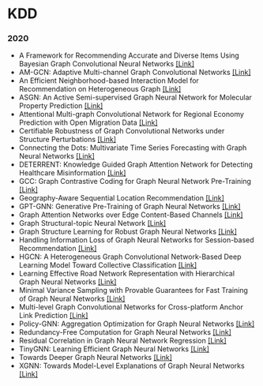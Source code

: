 # KDD
### 2020
- A Framework for Recommending Accurate and Diverse Items Using Bayesian Graph Convolutional Neural Networks [[Link]](https://dl.acm.org/doi/pdf/10.1145/3394486.3403254)
- AM-GCN: Adaptive Multi-channel Graph Convolutional Networks [[Link]](https://dl.acm.org/doi/pdf/10.1145/3394486.3403177)
- An Efficient Neighborhood-based Interaction Model for Recommendation on Heterogeneous Graph [[Link]](https://dl.acm.org/doi/pdf/10.1145/3394486.3403050)
- ASGN: An Active Semi-supervised Graph Neural Network for Molecular Property Prediction [[Link]](https://dl.acm.org/doi/pdf/10.1145/3394486.3403117)
- Attentional Multi-graph Convolutional Network for Regional Economy Prediction with Open Migration Data [[Link]](https://dl.acm.org/doi/pdf/10.1145/3394486.3403273)
- Certifiable Robustness of Graph Convolutional Networks under Structure Perturbations [[Link]](https://dl.acm.org/doi/pdf/10.1145/3394486.3403217)
- Connecting the Dots: Multivariate Time Series Forecasting with Graph Neural Networks [[Link]](https://dl.acm.org/doi/pdf/10.1145/3394486.3403118)
- DETERRENT: Knowledge Guided Graph Attention Network for Detecting Healthcare Misinformation [[Link]](https://dl.acm.org/doi/pdf/10.1145/3394486.3403092)
- GCC: Graph Contrastive Coding for Graph Neural Network Pre-Training [[Link]](https://dl.acm.org/doi/pdf/10.1145/3394486.3403168)
- Geography-Aware Sequential Location Recommendation [[Link]](https://dl.acm.org/doi/pdf/10.1145/3394486.3403252)
- GPT-GNN: Generative Pre-Training of Graph Neural Networks [[Link]](https://dl.acm.org/doi/pdf/10.1145/3394486.3403237)
- Graph Attention Networks over Edge Content-Based Channels [[Link]](https://dl.acm.org/doi/pdf/10.1145/3394486.3403233)
- Graph Structural-topic Neural Network [[Link]](https://dl.acm.org/doi/pdf/10.1145/3394486.3403150)
- Graph Structure Learning for Robust Graph Neural Networks [[Link]](https://dl.acm.org/doi/pdf/10.1145/3394486.3403049)
- Handling Information Loss of Graph Neural Networks for Session-based Recommendation [[Link]](https://dl.acm.org/doi/pdf/10.1145/3394486.3403170)
- HGCN: A Heterogeneous Graph Convolutional Network-Based Deep Learning Model Toward Collective Classification [[Link]](https://dl.acm.org/doi/pdf/10.1145/3394486.3403169)
- Learning Effective Road Network Representation with Hierarchical Graph Neural Networks [[Link]](https://dl.acm.org/doi/pdf/10.1145/3394486.3403169)
- Minimal Variance Sampling with Provable Guarantees for Fast Training of Graph Neural Networks [[Link]](https://dl.acm.org/doi/pdf/10.1145/3394486.3403192)
- Multi-level Graph Convolutional Networks for Cross-platform Anchor Link Prediction [[Link]](https://dl.acm.org/doi/pdf/10.1145/3394486.3403201)
- Policy-GNN: Aggregation Optimization for Graph Neural Networks [[Link]](https://dl.acm.org/doi/pdf/10.1145/3394486.3403088)
- Redundancy-Free Computation for Graph Neural Networks [[Link]](https://dl.acm.org/doi/pdf/10.1145/3394486.3403142)
- Residual Correlation in Graph Neural Network Regression [[Link]](https://dl.acm.org/doi/pdf/10.1145/3394486.3403101)
- TinyGNN: Learning Efficient Graph Neural Networks [[Link]](https://dl.acm.org/doi/pdf/10.1145/3394486.3403236)
- Towards Deeper Graph Neural Networks [[Link]](https://dl.acm.org/doi/pdf/10.1145/3394486.3403076)
- XGNN: Towards Model-Level Explanations of Graph Neural Networks [[Link]](https://dl.acm.org/doi/pdf/10.1145/3394486.3403085)
